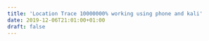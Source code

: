 ```yaml
---
title: 'Location Trace 10000000% working using phone and kali'
date: 2019-12-06T21:01:00+01:00
draft: false
---
```



